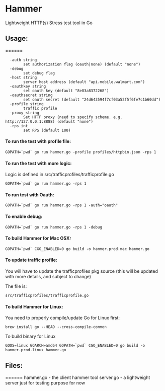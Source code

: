 # Hammer

Lightweight HTTP(s) Stress test tool in Go

## Usage:
======

```shell
  -auth string
        set authorization flag (oauth|none) (default "none")
  -debug
        set debug flag
  -host string
        server host address (default "api.mobile.walmart.com")
  -oauthkey string
        set oauth key (default "8e83a8372268")
  -oauthsecret string
        set oauth secret (default "24d643594f7cf03a52f5f6fe7c1b60dd")
  -profile string
        traffic profile
  -proxy string
        Set HTTP proxy (need to specify scheme. e.g. http://127.0.0.1:8888) (default "none")
  -rps int
        set RPS (default 100)
```

#### To run the test with profile file:

```shell
GOPATH=`pwd` go run hammer.go -profile profiles/httpbin.json -rps 1
```

#### To run the test with more logic:

Logic is defined in src/trafficprofiles/trafficprofile.go

```shell
GOPATH=`pwd` go run hammer.go -rps 1
```

#### To run test with Oauth:

```shell
GOPATH=`pwd` go run hammer.go -rps 1 -auth="oauth"
```

#### To enable debug:

```shell
GOPATH=`pwd` go run hammer.go -rps 1 -debug
```

#### To build Hammer for Mac OSX:

```shell
GOPATH=`pwd` CGO_ENABLED=0 go build -o hammer.prod.mac hammer.go
```

#### To update traffic profile:

You will have to update the trafficprofiles pkg source (this will be updated with more details, and subject to change)

The file is:
```shell
src/trafficprofiles/trafficprofile.go
```

#### To build Hammer for Linux:

You need to properly compile/update Go for Linux first:

`brew install go --HEAD --cross-compile-common`

To build binary for Linux
```shell
GOOS=linux GOARCH=amd64 GOPATH=`pwd` CGO_ENABLED=0 go build -o hammer.prod.linux hammer.go
```

## Files:
======
hammer.go - the client hammer tool
server.go - a lightweight server just for testing purpose for now

